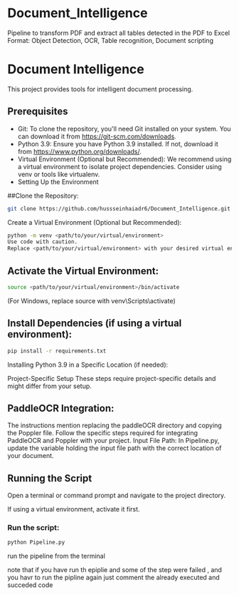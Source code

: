 # Document_Intelligence
Pipeline to transform PDF and extract all tables detected in the PDF to Excel Format: Object Detection, OCR, Table recognition, Document scripting
# Document Intelligence

This project provides tools for intelligent document processing.

## Prerequisites
- Git: To clone the repository, you'll need Git installed on your system. You can download it from https://git-scm.com/downloads.
- Python 3.9: Ensure you have Python 3.9 installed. If not, download it from https://www.python.org/downloads/.
- Virtual Environment (Optional but Recommended): We recommend using a virtual environment to isolate project dependencies. Consider using venv or tools like virtualenv.
- Setting Up the Environment


##Clone the Repository:

```bash
git clone https://github.com/hussseinhaiadr6/Document_Intelligence.git
```

Create a Virtual Environment (Optional but Recommended):

```bash
python -m venv <path/to/your/virtual/environment>
Use code with caution.
Replace <path/to/your/virtual/environment> with your desired virtual environment path.
```

## Activate the Virtual Environment:

```bash
source <path/to/your/virtual/environment>/bin/activate
```
(For Windows, replace source with venv\Scripts\activate)

## Install Dependencies (if using a virtual environment):

```bash
pip install -r requirements.txt
```

Installing Python 3.9 in a Specific Location (if needed):


Project-Specific Setup
These steps require project-specific details and might differ from your setup.

## PaddleOCR Integration:

The instructions mention replacing the paddleOCR directory and copying the Poppler file.
Follow the specific steps required for integrating PaddleOCR and Poppler with your project.
Input File Path: In Pipeline.py, update the variable holding the input file path with the correct location of your document.

## Running the Script
Open a terminal or command prompt and navigate to the project directory.

If using a virtual environment, activate it first.

### Run the script:

```bash
python Pipeline.py
```






run the pipeline  from the terminal


note that if you have run th epiplie and some of the step were failed , and you havr to run the pipline again just comment the already executed and succeded code 
